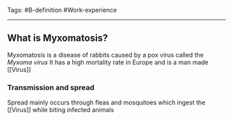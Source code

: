 Tags: #B-definition #Work-experience 

---
## What is Myxomatosis?
Myxomatosis is a disease of rabbits caused by a pox virus called the *Myxoma virus*
It has a high mortality rate in Europe and is a man made [[Virus]]

### Transmission and spread
Spread mainly occurs through fleas and mosquitoes which ingest the [[Virus]] while biting infected animals